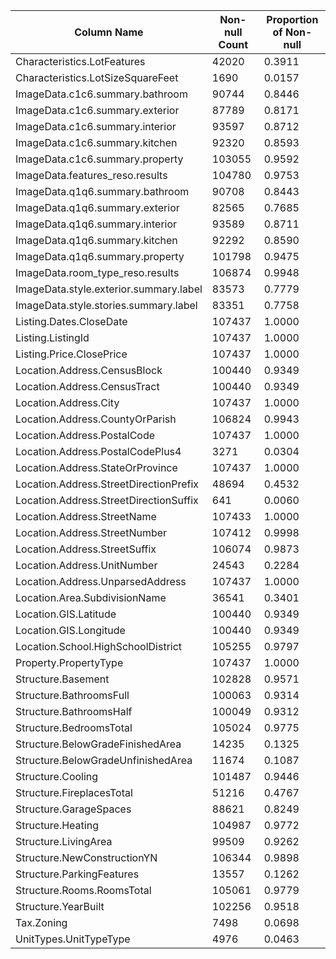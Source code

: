 | Column Name | Non-null Count | Proportion of Non-null |
|--------------|----------------|------------------------|
| Characteristics.LotFeatures | 42020 | 0.3911 |
| Characteristics.LotSizeSquareFeet | 1690 | 0.0157 |
| ImageData.c1c6.summary.bathroom | 90744 | 0.8446 |
| ImageData.c1c6.summary.exterior | 87789 | 0.8171 |
| ImageData.c1c6.summary.interior | 93597 | 0.8712 |
| ImageData.c1c6.summary.kitchen | 92320 | 0.8593 |
| ImageData.c1c6.summary.property | 103055 | 0.9592 |
| ImageData.features_reso.results | 104780 | 0.9753 |
| ImageData.q1q6.summary.bathroom | 90708 | 0.8443 |
| ImageData.q1q6.summary.exterior | 82565 | 0.7685 |
| ImageData.q1q6.summary.interior | 93589 | 0.8711 |
| ImageData.q1q6.summary.kitchen | 92292 | 0.8590 |
| ImageData.q1q6.summary.property | 101798 | 0.9475 |
| ImageData.room_type_reso.results | 106874 | 0.9948 |
| ImageData.style.exterior.summary.label | 83573 | 0.7779 |
| ImageData.style.stories.summary.label | 83351 | 0.7758 |
| Listing.Dates.CloseDate | 107437 | 1.0000 |
| Listing.ListingId | 107437 | 1.0000 |
| Listing.Price.ClosePrice | 107437 | 1.0000 |
| Location.Address.CensusBlock | 100440 | 0.9349 |
| Location.Address.CensusTract | 100440 | 0.9349 |
| Location.Address.City | 107437 | 1.0000 |
| Location.Address.CountyOrParish | 106824 | 0.9943 |
| Location.Address.PostalCode | 107437 | 1.0000 |
| Location.Address.PostalCodePlus4 | 3271 | 0.0304 |
| Location.Address.StateOrProvince | 107437 | 1.0000 |
| Location.Address.StreetDirectionPrefix | 48694 | 0.4532 |
| Location.Address.StreetDirectionSuffix | 641 | 0.0060 |
| Location.Address.StreetName | 107433 | 1.0000 |
| Location.Address.StreetNumber | 107412 | 0.9998 |
| Location.Address.StreetSuffix | 106074 | 0.9873 |
| Location.Address.UnitNumber | 24543 | 0.2284 |
| Location.Address.UnparsedAddress | 107437 | 1.0000 |
| Location.Area.SubdivisionName | 36541 | 0.3401 |
| Location.GIS.Latitude | 100440 | 0.9349 |
| Location.GIS.Longitude | 100440 | 0.9349 |
| Location.School.HighSchoolDistrict | 105255 | 0.9797 |
| Property.PropertyType | 107437 | 1.0000 |
| Structure.Basement | 102828 | 0.9571 |
| Structure.BathroomsFull | 100063 | 0.9314 |
| Structure.BathroomsHalf | 100049 | 0.9312 |
| Structure.BedroomsTotal | 105024 | 0.9775 |
| Structure.BelowGradeFinishedArea | 14235 | 0.1325 |
| Structure.BelowGradeUnfinishedArea | 11674 | 0.1087 |
| Structure.Cooling | 101487 | 0.9446 |
| Structure.FireplacesTotal | 51216 | 0.4767 |
| Structure.GarageSpaces | 88621 | 0.8249 |
| Structure.Heating | 104987 | 0.9772 |
| Structure.LivingArea | 99509 | 0.9262 |
| Structure.NewConstructionYN | 106344 | 0.9898 |
| Structure.ParkingFeatures | 13557 | 0.1262 |
| Structure.Rooms.RoomsTotal | 105061 | 0.9779 |
| Structure.YearBuilt | 102256 | 0.9518 |
| Tax.Zoning | 7498 | 0.0698 |
| UnitTypes.UnitTypeType | 4976 | 0.0463 |
